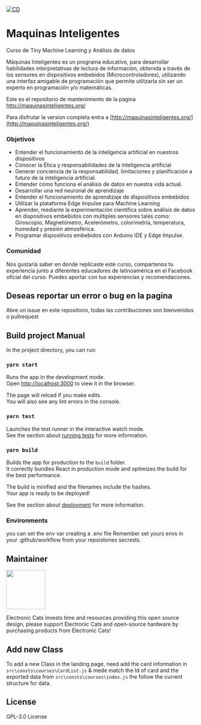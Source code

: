 [![CD](https://github.com/ElectronicCats/inteligent_machines/actions/workflows/cd.yml/badge.svg)](https://github.com/ElectronicCats/inteligent_machines/actions/workflows/cd.yml)


# Maquinas Inteligentes

Curso de Tiny Machine Learning y Análisis de datos

Máquinas Inteligentes es un programa educativo, para desarrollar habilidades interpretativas de lectura de información, obtenida a través de los sensores en dispositivos embebidos (Microcontroladores), utilizando una interfaz amigable de programación que permite utilizarla sin ser un experto en programación y/o matemáticas.

Este es el repositorio de mantenimiento de la pagina http://maquinasinteligentes.org/

Para disfrutar la version completa entra a [http://maquinasinteligentes.org/](http://maquinasinteligentes.org/)


### Objetivos

- Entender el funcionamiento de la inteligencia artificial en nuestros dispositivos
- Conocer la Ética y responsabilidades de la inteligencia artificial
- Generar conciencia de la responsabilidad, limitaciones y planificación a futuro de la inteligencia artificial.
- Entender cómo funciona el análisis de datos en nuestra vida actual.
- Desarrollar una red neuronal de aprendizaje
- Entender el funcionamiento de aprendizaje de dispositivos embebidos
- Utilizar la plataforma Edge Impulse para Machine Learning
- Aprender, mediante la experimentación científica sobre análisis de datos en dispositivos embebidos con múltiples sensores tales como: Giroscopio, Magnetómetro, Acelerómetro, colorimetría, temperatura, humedad y presión atmosférica.
- Programar dispositivos embebidos con Arduino IDE y Edge Impulse.

### Comunidad
Nos gustaría saber en donde replicaste este curso, compartenos tu experiencia junto a diferentes educadores de latinoamérica en el Facebook oficial del curso. Puedes aportar con tus experiencias y recomendaciones.

## Deseas reportar un error o bug en la pagina
Abre un issue en este repositorio, todas las contribuciones son bienvenidos o pullrequest

## Build project Manual

In the project directory, you can run:

### `yarn start`

Runs the app in the development mode.\
Open [http://localhost:3000](http://localhost:3000) to view it in the browser.

The page will reload if you make edits.\
You will also see any lint errors in the console.

### `yarn test`

Launches the test runner in the interactive watch mode.\
See the section about [running tests](https://facebook.github.io/create-react-app/docs/running-tests) for more information.

### `yarn build`

Builds the app for production to the `build` folder.\
It correctly bundles React in production mode and optimizes the build for the best performance.

The build is minified and the filenames include the hashes.\
Your app is ready to be deployed!

See the section about [deployment](https://facebook.github.io/create-react-app/docs/deployment) for more information.
### Environments

you can set the env var creating a .env file
Remember set yours envs in your .github/workflow from your repoistories secrests.

## Maintainer

<a href="https://github.com/sponsors/ElectronicCats">
  <img src="https://electroniccats.com/wp-content/uploads/2020/07/Badge_GHS.png" height="104" />
</a>

Electronic Cats invests time and resources providing this open source design, please support Electronic Cats and open-source hardware by purchasing products from Electronic Cats!
## Add new Class

To add a new Class in the landing page, need add the card information in `src\consts\courses\CardList.js` & mede match the Id of card and the exported data from `src\consts\courses\index.js` the follow the current structure for data.
## License

GPL-3.0 License

